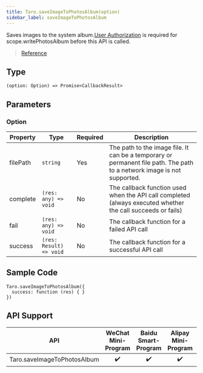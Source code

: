 ```yaml
---
title: Taro.saveImageToPhotosAlbum(option)
sidebar_label: saveImageToPhotosAlbum
---
```


Saves images to the system album.[User Authorization](https://developers.weixin.qq.com/miniprogram/en/dev/framework/open-ability/authorize.html) is required for scope.writePhotosAlbum before this API is called.

> [Reference](https://developers.weixin.qq.com/miniprogram/dev/api/media/image/wx.saveImageToPhotosAlbum.html)

## Type

```tsx
(option: Option) => Promise<CallbackResult>
```

## Parameters

### Option

<table>
  <thead>
    <tr>
      <th>Property</th>
      <th>Type</th>
      <th style={{ textAlign: "center"}}>Required</th>
      <th>Description</th>
    </tr>
  </thead>
  <tbody>
    <tr>
      <td>filePath</td>
      <td><code>string</code></td>
      <td style={{ textAlign: "center"}}>Yes</td>
      <td>The path to the image file. It can be a temporary or permanent file path. The path to a network image is not supported.</td>
    </tr>
    <tr>
      <td>complete</td>
      <td><code>(res: any) =&gt; void</code></td>
      <td style={{ textAlign: "center"}}>No</td>
      <td>The callback function used when the API call completed (always executed whether the call succeeds or fails)</td>
    </tr>
    <tr>
      <td>fail</td>
      <td><code>(res: any) =&gt; void</code></td>
      <td style={{ textAlign: "center"}}>No</td>
      <td>The callback function for a failed API call</td>
    </tr>
    <tr>
      <td>success</td>
      <td><code>(res: Result) =&gt; void</code></td>
      <td style={{ textAlign: "center"}}>No</td>
      <td>The callback function for a successful API call</td>
    </tr>
  </tbody>
</table>

## Sample Code

```tsx
Taro.saveImageToPhotosAlbum({
  success: function (res) { }
})
```

## API Support

|             API             | WeChat Mini-Program | Baidu Smart-Program | Alipay Mini-Program | H5 | React Native |
|:---------------------------:|:-------------------:|:-------------------:|:-------------------:|:--:|:------------:|
| Taro.saveImageToPhotosAlbum |         ✔️          |         ✔️          |         ✔️          |    |      ✔️      |
